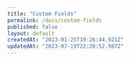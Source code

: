 ```yaml
---
title: "Custom Fields"
permalink: /docs/custom-fields
published: false
layout: default
createdAt: "2023-01-25T19:26:44.921Z"
updatedAt: "2023-07-19T22:28:52.987Z"
---
```


